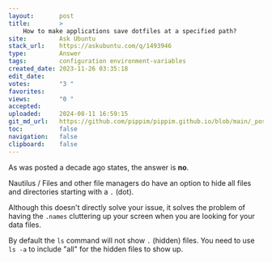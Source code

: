 ```yaml
---
layout:       post
title:        >
    How to make applications save dotfiles at a specified path?
site:         Ask Ubuntu
stack_url:    https://askubuntu.com/q/1493946
type:         Answer
tags:         configuration environment-variables
created_date: 2023-11-26 03:35:18
edit_date:    
votes:        "3 "
favorites:    
views:        "0 "
accepted:     
uploaded:     2024-08-11 16:59:15
git_md_url:   https://github.com/pippim/pippim.github.io/blob/main/_posts/2023/2023-11-26-How-to-make-applications-save-dotfiles-at-a-specified-path_.md
toc:          false
navigation:   false
clipboard:    false
---
```


As was posted a decade ago states, the answer is **no**.

Nautilus / Files and other file managers do have an option to hide all files and directories starting with a `.` (dot). 

Although this doesn't directly solve your issue, it solves the problem of having the `.names` cluttering up your screen when you are looking for your data files.

By default the `ls` command will not show `.` (hidden) files. You need to use `ls -a` to include "all" for the hidden files to show up.
